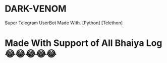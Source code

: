 # DARK-VENOM
Super Telegram UserBot Made With. [Python] [Telethon]

# Made With Support of All Bhaiya Log 😂😂😂😂😂
